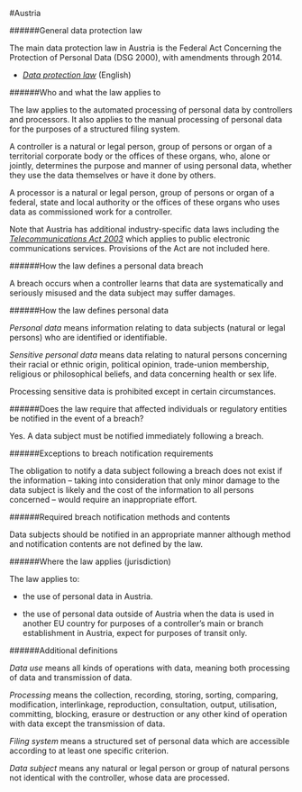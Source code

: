 #Austria


######General data protection law



The main data protection law in Austria is the Federal Act Concerning the Protection of Personal Data (DSG 2000), with amendments through 2014.



-   [*Data protection law*](http://www.dsb.gv.at/DocView.axd?CobId=41936) (English)



######Who and what the law applies to



The law applies to the automated processing of personal data by controllers and processors. It also applies to the manual processing of personal data for the purposes of a structured filing system.



A controller is a natural or legal person, group of persons or organ of a territorial corporate body or the offices of these organs, who, alone or jointly, determines the purpose and manner of using personal data, whether they use the data themselves or have it done by others.



A processor is a natural or legal person, group of persons or organ of a federal, state and local authority or the offices of these organs who uses data as commissioned work for a controller.



Note that Austria has additional industry-specific data laws including the [*Telecommunications Act 2003*](https://www.rtr.at/en/tk/TKG2003) which applies to public electronic communications services. Provisions of the Act are not included here.



######How the law defines a personal data breach



A breach occurs when a controller learns that data are systematically and seriously misused and the data subject may suffer damages.



######How the law defines personal data



*Personal data* means information relating to data subjects (natural or legal persons) who are identified or identifiable.



*Sensitive personal data* means data relating to natural persons concerning their racial or ethnic origin, political opinion, trade-union membership, religious or philosophical beliefs, and data concerning health or sex life.



Processing sensitive data is prohibited except in certain circumstances.



######Does the law require that affected individuals or regulatory entities be notified in the event of a breach?



Yes. A data subject must be notified immediately following a breach.



######Exceptions to breach notification requirements



The obligation to notify a data subject following a breach does not exist if the information – taking into consideration that only minor damage to the data subject is likely and the cost of the information to all persons concerned – would require an inappropriate effort.



######Required breach notification methods and contents



Data subjects should be notified in an appropriate manner although method and notification contents are not defined by the law.



######Where the law applies (jurisdiction)



The law applies to:



-   the use of personal data in Austria.




-   the use of personal data outside of Austria when the data is used in another EU country for purposes of a controller’s main or branch establishment in Austria, expect for purposes of transit only.



######Additional definitions



*Data use* means all kinds of operations with data, meaning both processing of data and transmission of data.



*Processing* means the collection, recording, storing, sorting, comparing, modification, interlinkage, reproduction, consultation, output, utilisation, committing, blocking, erasure or destruction or any other kind of operation with data except the transmission of data.



*Filing system* means a structured set of personal data which are accessible according to at least one specific criterion.



*Data subject* means any natural or legal person or group of natural persons not identical with the controller, whose data are processed.

